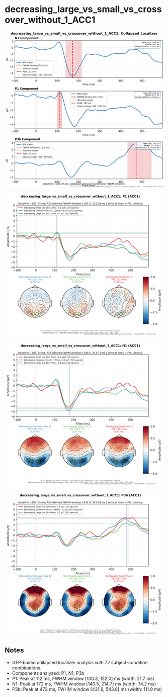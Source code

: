 # decreasing_large_vs_small_vs_crossover_without_1_ACC1

![figure](docs/assets/plots/decreasing_large_vs_small_vs_crossover_without_1_ACC1/decreasing_large_vs_small_vs_crossover_without_1_ACC1-collapsed_localizer.png)

![figure](docs/assets/plots/decreasing_large_vs_small_vs_crossover_without_1_ACC1/decreasing_large_vs_small_vs_crossover_without_1_ACC1-P1.png)

![figure](docs/assets/plots/decreasing_large_vs_small_vs_crossover_without_1_ACC1/decreasing_large_vs_small_vs_crossover_without_1_ACC1-N1.png)

![figure](docs/assets/plots/decreasing_large_vs_small_vs_crossover_without_1_ACC1/decreasing_large_vs_small_vs_crossover_without_1_ACC1-P3b.png)


## Notes

- GFP-based collapsed localizer analysis with 72 subject-condition combinations.
- Components analyzed: P1, N1, P3b
- P1: Peak at 112 ms, FWHM window [100.3, 122.0] ms (width: 21.7 ms)
- N1: Peak at 172 ms, FWHM window [140.5, 214.7] ms (width: 74.2 ms)
- P3b: Peak at 472 ms, FWHM window [431.9, 543.8] ms (width: 111.9 ms)
